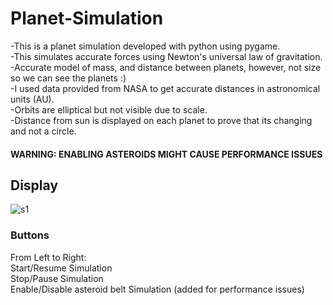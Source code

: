 # Planet-Simulation
-This is a planet simulation developed with python using pygame.  
-This simulates accurate forces using Newton's universal law of gravitation.  
-Accurate model of mass, and distance between planets, however, not size so we can see the planets :)  
-I used data provided from NASA to get accurate distances in astronomical units (AU).   
-Orbits are elliptical but not visible due to scale.  
-Distance from sun is displayed on each planet to prove that its changing and not a circle.  

#### WARNING: ENABLING ASTEROIDS MIGHT CAUSE PERFORMANCE ISSUES
## Display
![s1](https://github.com/FahdSeddik/Solar-System-Simulation/blob/master/Screenshot.png)  
  
### Buttons  
From Left to Right:  
    Start/Resume Simulation  
    Stop/Pause Simulation  
    Enable/Disable asteroid belt Simulation (added for performance issues)  

